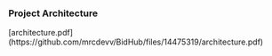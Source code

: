 <h3>Project Architecture</h3>
[architecture.pdf](https://github.com/mrcdevv/BidHub/files/14475319/architecture.pdf)
